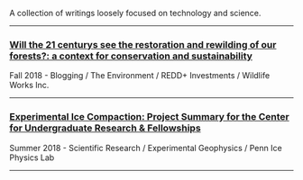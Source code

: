 
A collection of writings loosely focused on technology and science. 

---

 ### [Will the 21 centurys see the restoration and rewilding of our forests?: a context for conservation and sustainability](daniel-furman.github.io/psr_redd_blog.pdf)

Fall 2018 - Blogging / The Environment / REDD+ Investments / Wildlife Works Inc.

---

 ### [Experimental Ice Compaction: Project Summary for the Center for Undergraduate Research & Fellowships](https://www.curf.upenn.edu/project/furman-daniel-experimental-ice-compaction)
 
Summer 2018 - Scientific Research / Experimental Geophysics / Penn Ice Physics Lab

---



